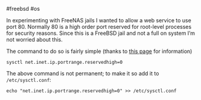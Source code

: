 #freebsd #os

In experimenting with FreeNAS jails I wanted to allow a web service to use port 80. Normally 80 is a high order port reserved for root-level processes for security reasons. Since this is a FreeBSD jail and not a full on system I’m not worried about this.

The command to do so is fairly simple (thanks to [this page](http://hyber.org/privbind.yaws) for information)

`sysctl net.inet.ip.portrange.reservedhigh=0`

The above command is not permanent; to make it so add it to `/etc/sysctl.conf`:

`echo "net.inet.ip.portrange.reservedhigh=0" >> /etc/sysctl.conf`